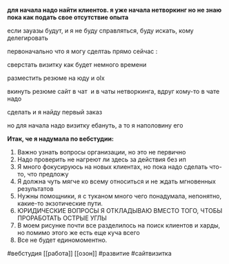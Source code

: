 **для начала надо найти клиентов. я уже начала нетворкинг но не знаю пока как подать свое отсутствие опыта**

  

если зауазы будут, и я не буду справляться, буду искать, кому делегировать

  

первоначально что я могу сделтаь прямо сейчас :

сверстать визитку как будет немного времени

  

разместить резюме на юду и olx

  

вкинуть резюме сайт в чат  и в чаты нетворкинга, вдруг кому-то в чате надо

сделать и я найду первый заказ

  

но для начала надо визитку ебануть, а то я наполовину его


**Итак, че я надумала по вебстудии:**

  

1. Важно узнать вопросы организации, но это не первично
2. Надо проверить не нагреют ли здесь за действия без ип
3. Я много фокусируюсь на новых клиентах, но пока надо сделать что-то, что предложу 
4. Я должна чуть мягче ко всему относиться и не ждать мгновенных результатов
5. Нужны помощники, я с туканом много чего понадумала, непонятно, какие-то экзотические пути.
6. ЮРИДИЧЕСКИЕ ВОПРОСЫ Я ОТКЛАДЫВАЮ ВМЕСТО ТОГО, ЧТОБЫ ПРОРАБОТАТЬ ОСТРЫЕ УГЛЫ
7. В моем рисунке почти все разделилось на поиск клиентов и харды, но помимо этого же есть еще куча всего
8. Все не будет единомоментно.

#вебстудия 
 [[работа]]
 [[озон]]
 #развитие 
#сайтвизитка
